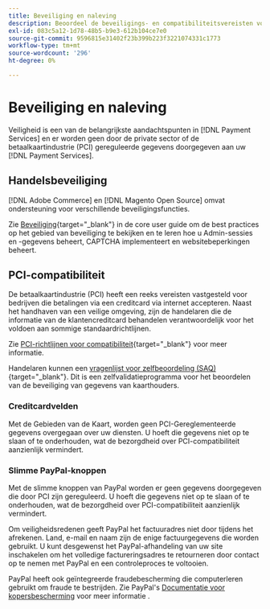 ```yaml
---
title: Beveiliging en naleving
description: Beoordeel de beveiligings- en compatibiliteitsvereisten voor uw site.
exl-id: 083c5a12-1d78-48b5-b9e3-612b104ce7e0
source-git-commit: 9596815e31402f23b399b223f3221074331c1773
workflow-type: tm+mt
source-wordcount: '296'
ht-degree: 0%

---
```


# Beveiliging en naleving

Veiligheid is een van de belangrijkste aandachtspunten in [!DNL Payment Services] en er worden geen door de private sector of de betaalkaartindustrie (PCI) gereguleerde gegevens doorgegeven aan uw [!DNL Payment Services].

## Handelsbeveiliging

[!DNL Adobe Commerce] en [!DNL Magento Open Source] omvat ondersteuning voor verschillende beveiligingsfuncties.

Zie [Beveiliging](https://docs.magento.com/user-guide/stores/security.html){target=&quot;_blank&quot;} in de core user guide om de best practices op het gebied van beveiliging te bekijken en te leren hoe u Admin-sessies en -gegevens beheert, CAPTCHA implementeert en websitebeperkingen beheert.

## PCI-compatibiliteit

De betaalkaartindustrie (PCI) heeft een reeks vereisten vastgesteld voor bedrijven die betalingen via een creditcard via internet accepteren. Naast het handhaven van een veilige omgeving, zijn de handelaren die de informatie van de klantencreditcard behandelen verantwoordelijk voor het voldoen aan sommige standaardrichtlijnen.

Zie [PCI-richtlijnen voor compatibiliteit](https://docs.magento.com/user-guide/stores/compliance-pci.html){target=&quot;_blank&quot;} voor meer informatie.

Handelaren kunnen een [vragenlijst voor zelfbeoordeling (SAQ)](https://www.pcisecuritystandards.org/pci_security/completing_self_assessment){target=&quot;_blank&quot;}. Dit is een zelfvalidatieprogramma voor het beoordelen van de beveiliging van gegevens van kaarthouders.

### Creditcardvelden

Met de Gebieden van de Kaart, worden geen PCI-Gereglementeerde gegevens overgegaan over uw diensten. U hoeft die gegevens niet op te slaan of te onderhouden, wat de bezorgdheid over PCI-compatibiliteit aanzienlijk vermindert.

### Slimme PayPal-knoppen

Met de slimme knoppen van PayPal worden er geen gegevens doorgegeven die door PCI zijn gereguleerd. U hoeft die gegevens niet op te slaan of te onderhouden, wat de bezorgdheid over PCI-compatibiliteit aanzienlijk vermindert.

Om veiligheidsredenen geeft PayPal het factuuradres niet door tijdens het afrekenen. Land, e-mail en naam zijn de enige factuurgegevens die worden gebruikt. U kunt desgewenst het PayPal-afhandeling van uw site inschakelen om het volledige factureringsadres te retourneren door contact op te nemen met PayPal en een controleproces te voltooien.

PayPal heeft ook geïntegreerde fraudebescherming die computerleren gebruikt om fraude te bestrijden. Zie PayPal&#39;s [Documentatie voor kopersbescherming](https://www.paypal.com/us/webapps/mpp/security/seller-protection) voor meer informatie .
